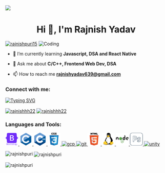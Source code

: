 
<img src="https://doy2mn9upadnk.cloudfront.net/uploads/default/original/4X/0/2/a/02a4b92048705c6530bc0c6a48d2cf9fcb6a74d9.gif">
<h1 align="center">Hi 👋, I'm Rajnish Yadav</h1>
<img align="right" alt="Coding" width="400" src="https://miro.medium.com/max/1785/0*7Q3yvSIv_t0ioJ-Z.gif">


<p align="left"> <a href="https://twitter.com/rajnishpuri15" target="blank"><img src="https://img.shields.io/twitter/follow/rajnishpuri15?logo=twitter&style=for-the-badge" alt="rajnishpuri15" /></a> </p>

- 🌱 I’m currently learning **Javascript, DSA and React Native**

- 💬 Ask me about **C/C++, Frontend Web Dev, DSA**

- 📫 How to reach me **rajnishyadav639@gmail.com**


<h3 align="left">Connect with me:</h3>

[![Typing SVG](https://readme-typing-svg.herokuapp.com?font=Goldman&color=%2360E126&size=40&duration=3000&center=true&vCenter=true&lines=PROGRAMMER;WEB+DEVELOPER;SOFTWARE+DEV;LEARNER;GEARHEAD;VIDEO+EDITOR)](https://git.io/typing-svg)

<p align="left">
<a href="https://twitter.com/" target="blank"><img align="center" src="https://raw.githubusercontent.com/rajnishhh22/github-profile-readme-generator/master/src/images/icons/Social/twitter.svg" alt="rajnishhh22" height="30" width="40" /></a>
<a href="https://linkedin.com/in/" target="blank"><img align="center" src="https://raw.githubusercontent.com/rajnishhh22/github-profile-readme-generator/master/src/images/icons/Social/linked-in-alt.svg" alt="rajnishhh22" height="30" width="40" /></a>



<h3 align="left">Languages and Tools:</h3>
<p align="left"> <a href="https://getbootstrap.com" target="_blank" rel="noreferrer"> <img src="https://raw.githubusercontent.com/devicons/devicon/master/icons/bootstrap/bootstrap-plain-wordmark.svg" alt="bootstrap" width="40" height="40"/> </a> <a href="https://www.cprogramming.com/" target="_blank" rel="noreferrer"> <img src="https://raw.githubusercontent.com/devicons/devicon/master/icons/c/c-original.svg" alt="c" width="40" height="40"/> </a> <a href="https://www.w3schools.com/cpp/" target="_blank" rel="noreferrer"> <img src="https://raw.githubusercontent.com/devicons/devicon/master/icons/cplusplus/cplusplus-original.svg" alt="cplusplus" width="40" height="40"/> </a> <a href="https://www.w3schools.com/css/" target="_blank" rel="noreferrer"> <img src="https://raw.githubusercontent.com/devicons/devicon/master/icons/css3/css3-original-wordmark.svg" alt="css3" width="40" height="40"/> </a> <a href="https://cloud.google.com" target="_blank" rel="noreferrer"> <img src="https://www.vectorlogo.zone/logos/google_cloud/google_cloud-icon.svg" alt="gcp" width="40" height="40"/> </a> <a href="https://git-scm.com/" target="_blank" rel="noreferrer"> <img src="https://www.vectorlogo.zone/logos/git-scm/git-scm-icon.svg" alt="git" width="40" height="40"/> </a> <a href="https://www.w3.org/html/" target="_blank" rel="noreferrer"> <img src="https://raw.githubusercontent.com/devicons/devicon/master/icons/html5/html5-original-wordmark.svg" alt="html5" width="40" height="40"/> </a> <a href="https://www.linux.org/" target="_blank" rel="noreferrer"> <img src="https://raw.githubusercontent.com/devicons/devicon/master/icons/linux/linux-original.svg" alt="linux" width="40" height="40"/> </a> <a href="https://nodejs.org" target="_blank" rel="noreferrer"> <img src="https://raw.githubusercontent.com/devicons/devicon/master/icons/nodejs/nodejs-original-wordmark.svg" alt="nodejs" width="40" height="40"/> </a> <a href="https://www.photoshop.com/en" target="_blank" rel="noreferrer"> <img src="https://raw.githubusercontent.com/devicons/devicon/master/icons/photoshop/photoshop-line.svg" alt="photoshop" width="40" height="40"/> </a> <a href="https://unity.com/" target="_blank" rel="noreferrer"> <img src="https://www.vectorlogo.zone/logos/unity3d/unity3d-icon.svg" alt="unity" width="40" height="40"/> </a> </p>

<p><img align="left" src="https://github-readme-stats.vercel.app/api/top-langs?username=rajnishpuri&show_icons=true&locale=en&layout=compact&theme=monokai" alt="rajnishpuri" /></p>

<p>&nbsp;<img align="center" src="https://github-readme-stats.vercel.app/api?username=rajnishpuri&show_icons=true&locale=en&theme=monokai" alt="rajnishpuri" /></p>

<p><img align="center" src="https://github-readme-streak-stats.herokuapp.com/?user=rajnishpuri&theme=monokai" alt="rajnishpuri" /></p>

